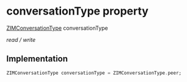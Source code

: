 


# conversationType property







[ZIMConversationType](../../zego_uikit_prebuilt_live_audio_room/ZIMConversationType.md) conversationType
  
_<span class="feature">read / write</span>_






## Implementation

```dart
ZIMConversationType conversationType = ZIMConversationType.peer;
```








